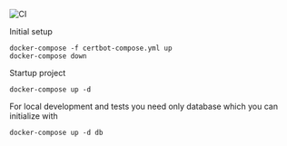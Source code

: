 ![CI](https://github.com/q-user/django-jobs/workflows/CI/badge.svg?branch=master)

Initial setup

    docker-compose -f certbot-compose.yml up
    docker-compose down

Startup project

    docker-compose up -d

For local development and tests you need only database which you can initialize with

    docker-compose up -d db
    
    